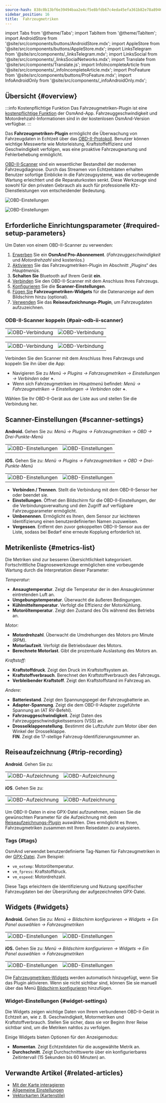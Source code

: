```yaml
---
source-hash: 838c0b13bf6e39494baa2e4cf5e8bfdb67c4eda45efa361b82e78a8946dcd35b
sidebar_position: 16
title:  Fahrzeugmetriken
---
```


import Tabs from '@theme/Tabs';
import TabItem from '@theme/TabItem';
import AndroidStore from '@site/src/components/buttons/AndroidStore.mdx';
import AppleStore from '@site/src/components/buttons/AppleStore.mdx';
import LinksTelegram from '@site/src/components/_linksTelegram.mdx';
import LinksSocial from '@site/src/components/_linksSocialNetworks.mdx';
import Translate from '@site/src/components/Translate.js';
import InfoIncompleteArticle from '@site/src/components/_infoIncompleteArticle.mdx';
import ProFeature from '@site/src/components/buttons/ProFeature.mdx';
import InfoAndroidOnly from '@site/src/components/_infoAndroidOnly.mdx';


## Übersicht {#overview}

:::info Kostenpflichtige Funktion
Das Fahrzeugmetriken-Plugin ist eine [kostenpflichtige Funktion](../purchases/index.md) der OsmAnd-App. Fahrzeuggeschwindigkeit und Motordrehzahl-Informationen sind in der kostenlosen OsmAnd-Version verfügbar.
:::

Das **Fahrzeugmetriken-Plugin** ermöglicht die Überwachung von Fahrzeugdaten in Echtzeit über das [OBD-II-Protokoll](https://en.wikipedia.org/wiki/OBD-II_PIDs). Benutzer können wichtige Messwerte wie Motorleistung, Kraftstoffeffizienz und Geschwindigkeit verfolgen, was eine proaktive Fahrzeugwartung und Fehlerbehebung ermöglicht.  

[OBD-II-Scanner](https://en.wikipedia.org/wiki/ELM327) sind ein wesentlicher Bestandteil der modernen Fahrzeugdiagnose. Durch das Streamen von Echtzeitdaten erhalten Benutzer sofortige Einblicke in die Fahrzeugsysteme, was die vorbeugende Wartung erleichtert und die Reparaturkosten senkt. Diese Werkzeuge sind sowohl für den privaten Gebrauch als auch für professionelle Kfz-Dienstleistungen von entscheidender Bedeutung.

<Tabs groupId="operating-systems" queryString="current-os">

<TabItem value="android" label="Android">

![OBD-Einstellungen](@site/static/img/plugins/obd/obd_overview_2.png)

</TabItem>

<TabItem value="ios" label="iOS">

![OBD-Einstellungen](@site/static/img/plugins/obd/obd_overview_ios.png)

</TabItem>

</Tabs>


## Erforderliche Einrichtungsparameter {#required-setup-parameters}

Um Daten von einem OBD-II-Scanner zu verwenden:

1. [Erwerben](../purchases/) Sie ein **OsmAnd Pro-Abonnement**. (*Fahrzeuggeschwindigkeit* und *Motordrehzahl* sind kostenlos.)  
2. [Aktivieren](../plugins/index.md#enable--disable) Sie das Fahrzeugmetriken-Plugin im Abschnitt „Plugins“ des *Hauptmenüs*.
3. **Schalten Sie** Bluetooth auf Ihrem Gerät **ein**.
4. [Verbinden](#pair-odb-ii-scanner) Sie den OBD-II-Scanner mit dem Anschluss Ihres Fahrzeugs.
5. [Konfigurieren](#scanner-settings) Sie die **Scanner-Einstellungen**.
6. [Fügen Sie](#widgets) **Fahrzeugmetriken-Widgets** für die Datenanzeige auf dem Bildschirm hinzu (optional).
7. [Verwenden](#trip-recording) Sie das **Reiseaufzeichnungs-Plugin**, um Fahrzeugdaten aufzuzeichnen.


### ODB-II-Scanner koppeln {#pair-odb-ii-scanner}


<Tabs groupId="operating-systems" queryString="current-os">

<TabItem value="android" label="Android">

|  |  |
|--|--|
|![OBD-Verbindung](@site/static/img/plugins/obd/obd_connect.png)|![OBD-Verbindung](@site/static/img/plugins/obd/obd_connect_2.png)|

</TabItem>

<TabItem value="ios" label="iOS">

|  |  |
|--|--|
|![OBD-Verbindung](@site/static/img/plugins/obd/obd_connect_ios.png)|![OBD-Verbindung](@site/static/img/plugins/obd/obd_connect_ios_2.png)|

</TabItem>

</Tabs>

Verbinden Sie den Scanner mit dem Anschluss Ihres Fahrzeugs und koppeln Sie ihn über die App:

- Navigieren Sie zu *Menü → Plugins → Fahrzeugmetriken → Einstellungen → Verbinden* oder **+**.
- Wenn sich Fahrzeugmetriken im *Hauptmenü* befindet:  *Menü → Fahrzeugmetriken → Einstellungen → Verbinden* oder **+**.

Wählen Sie Ihr OBD-II-Gerät aus der Liste aus und stellen Sie die Verbindung her.


## Scanner-Einstellungen {#scanner-settings}

<Tabs groupId="operating-systems" queryString="current-os">

<TabItem value="android" label="Android">

**Android.** Gehen Sie zu: *Menü → Plugins → Fahrzeugmetriken → OBD → Drei-Punkte-Menü*

|  |  |
|--|--|
|![OBD-Einstellungen](@site/static/img/plugins/obd/obd_settings.png)|![OBD-Einstellungen](@site/static/img/plugins/obd/obd_settings_1.png)|


</TabItem>

<TabItem value="ios" label="iOS">

**iOS.** Gehen Sie zu: *Menü → Plugins → Fahrzeugmetriken → OBD → Drei-Punkte-Menü*

|  |  |
|--|--|
|![OBD-Einstellungen](@site/static/img/plugins/obd/obd_settings_ios.png)|![OBD-Einstellungen](@site/static/img/plugins/obd/obd_settings_ios_1.png)|

</TabItem>

</Tabs>

- **Verbinden / Trennen**. Stellt die Verbindung mit dem OBD-II-Sensor her oder beendet sie.
- **Einstellungen**. Öffnet den Bildschirm für die OBD-II-Einstellungen, der die Verbindungsverwaltung und den Zugriff auf verfügbare Fahrzeugparameter ermöglicht.
- **Umbenennen**. Ermöglicht es Ihnen, dem Sensor zur leichteren Identifizierung einen benutzerdefinierten Namen zuzuweisen.
- **Vergessen**. Entfernt den zuvor gekoppelten OBD-II-Sensor aus der Liste, sodass bei Bedarf eine erneute Kopplung erforderlich ist.


## Metrikenliste {#metrics-list}

Die Metriken sind zur besseren Übersichtlichkeit kategorisiert. Fortschrittliche Diagnosewerkzeuge ermöglichen eine vorbeugende Wartung durch die Interpretation dieser Parameter:

*Temperatur:*

- **Ansaugtemperatur**. Zeigt die Temperatur der in den Ansaugkrümmer eintretenden Luft an.
- **Umgebungstemperatur**. Überwacht die äußeren Bedingungen.
- **Kühlmitteltemperatur**. Verfolgt die Effizienz der Motorkühlung.
- **Motoröltemperatur**. Zeigt den Zustand des Öls während des Betriebs an.

*Motor:*

- **Motordrehzahl**. Überwacht die Umdrehungen des Motors pro Minute (RPM).
- **Motorlaufzeit**. Verfolgt die Betriebsdauer des Motors.
- **Berechnete Motorlast**. Gibt die prozentuale Auslastung des Motors an.

*Kraftstoff:*

- **Kraftstoffdruck**. Zeigt den Druck im Kraftstoffsystem an.
- **Kraftstoffverbrauch**. Berechnet den Kraftstoffverbrauch des Fahrzeugs.
- **Verbleibender Kraftstoff**. Zeigt den Kraftstoffstand im Fahrzeug an.

*Andere:*

- **Batteriestand**. Zeigt den Spannungspegel der Fahrzeugbatterie an.
- **Adapter-Spannung**. Zeigt die dem OBD-II-Adapter zugeführte Spannung an (AT RV-Befehl).
- **Fahrzeuggeschwindigkeit**. Zeigt Daten des Fahrzeuggeschwindigkeitssensors (VSS) an.
- **Drosselklappenstellung**. Bestimmt die Luftzufuhr zum Motor über den Winkel der Drosselklappe.  
  **FIN**. Zeigt die 17-stellige Fahrzeug-Identifizierungsnummer an.


## Reiseaufzeichnung {#trip-recording}


<Tabs groupId="operating-systems" queryString="current-os">

<TabItem value="android" label="Android">

**Android**. Gehen Sie zu: *<Translate android="true" ids="shared_string_menu,plugins_menu_group,record_plugin_name,shared_string_settings,data_settings,record_obd_data"/>*

| | |
|--|--|
|![OBD-Aufzeichnung](@site/static/img/plugins/obd/obd_recording.png)| ![OBD-Aufzeichnung](@site/static/img/plugins/obd/obd_recording_1.png)|


</TabItem>

<TabItem value="ios" label="iOS">

**iOS**. Gehen Sie zu: *<Translate ios="true" ids="shared_string_menu,plugins_menu_group,record_plugin_name,shared_string_settings,data_settings,obd_plugin_name"/>*

| | |
|--|--|
|![OBD-Aufzeichnung](@site/static/img/plugins/obd/obd_recording_ios.png)| ![OBD-Aufzeichnung](@site/static/img/plugins/obd/obd_recording_ios_1.png)|

</TabItem>

</Tabs>



Um OBD-II-Daten in eine GPX-Datei aufzunehmen, müssen Sie die gewünschten Parameter für die Aufzeichnung mit dem [Reiseaufzeichnungs-Plugin](../plugins/trip-recording.md#recording-settings) auswählen. Dies ermöglicht es Ihnen, Fahrzeugmetriken zusammen mit Ihren Reisedaten zu analysieren.

### Tags {#tags}

OsmAnd verwendet benutzerdefinierte Tag-Namen für Fahrzeugmetriken in der [GPX-Datei](../plugins/trip-recording.md#recorded-gpx-file). Zum Beispiel:

- `vm_eotemp`: Motoröltemperatur.
- `vm_fpress`: Kraftstoffdruck.
- `vm_espeed`: Motordrehzahl.

Diese Tags erleichtern die Identifizierung und Nutzung spezifischer Fahrzeugdaten bei der Überprüfung der aufgezeichneten GPX-Datei.


## Widgets {#widgets}

<Tabs groupId="operating-systems" queryString="current-os">

<TabItem value="android" label="Android">

**Android.** Gehen Sie zu: *Menü → Bildschirm konfigurieren → Widgets → Ein Panel auswählen → Fahrzeugmetriken*

| | |
|--|--|
|![OBD-Einstellungen](@site/static/img/plugins/obd/obd_widget_1.png)| ![OBD-Einstellungen](@site/static/img/plugins/obd/obd_widget.png)|


</TabItem>

<TabItem value="ios" label="iOS">

**iOS.** Gehen Sie zu: *Menü → Bildschirm konfigurieren → Widgets → Ein Panel auswählen → Fahrzeugmetriken*

| | |
|--|--|
|![OBD-Einstellungen](@site/static/img/plugins/obd/obd_widget_ios_1.png)| ![OBD-Einstellungen](@site/static/img/plugins/obd/obd_widget_ios.png)|

</TabItem>

</Tabs>



Die [Fahrzeugmetriken-Widgets](../widgets/info-widgets.md#vehicle-metrics-widgets) werden automatisch hinzugefügt, wenn Sie das Plugin aktivieren. Wenn sie nicht sichtbar sind, können Sie sie manuell über das Menü [Bildschirm konfigurieren](../widgets/configure-screen.md) hinzufügen.

### Widget-Einstellungen {#widget-settings}

Die Widgets zeigen wichtige Daten von Ihrem verbundenen OBD-II-Gerät in Echtzeit an, wie z. B. Geschwindigkeit, Motormetriken und Kraftstoffverbrauch. Stellen Sie sicher, dass sie vor Beginn Ihrer Reise sichtbar sind, um die Metriken nahtlos zu verfolgen.

Einige Widgets bieten Optionen für den Anzeigemodus:

- **Momentan**. Zeigt Echtzeitdaten für die ausgewählte Metrik an.
- **Durchschnitt**. Zeigt Durchschnittswerte über ein konfigurierbares Zeitintervall (15 Sekunden bis 60 Minuten) an.


## Verwandte Artikel {#related-articles}

- [Mit der Karte interagieren](../../user/map/interact-with-map.md)
- [Allgemeine Einstellungen](../../user/personal/global-settings.md)
- [Vektorkarten (Kartenstile)](../../user/map/vector-maps.md)